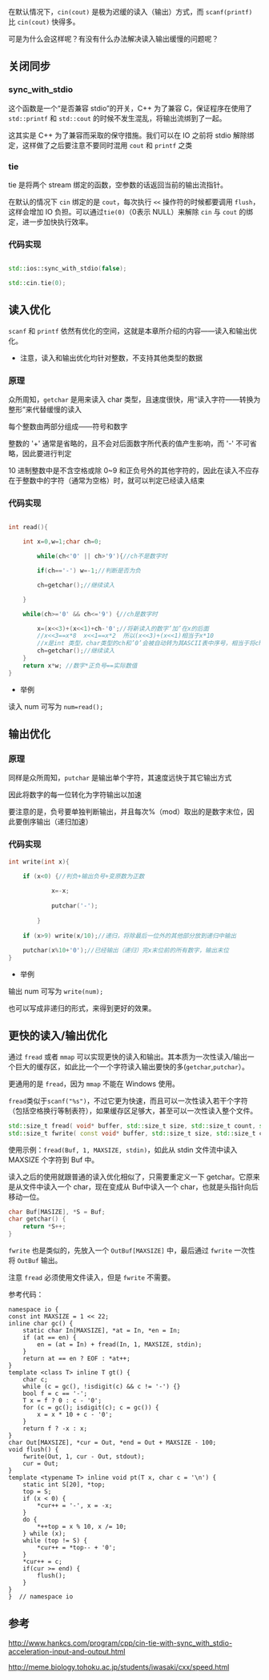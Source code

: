 在默认情况下，`cin(cout)` 是极为迟缓的读入（输出）方式，而 `scanf(printf)` 比 `cin(cout)` 快得多。

可是为什么会这样呢？有没有什么办法解决读入输出缓慢的问题呢？

## 关闭同步

### sync_with_stdio

这个函数是一个“是否兼容 stdio”的开关，C++ 为了兼容 C，保证程序在使用了 `std::printf` 和 `std::cout` 的时候不发生混乱，将输出流绑到了一起。

这其实是 C++ 为了兼容而采取的保守措施。我们可以在 IO 之前将 stdio 解除绑定，这样做了之后要注意不要同时混用 `cout` 和 `printf` 之类

### tie

tie 是将两个 stream 绑定的函数，空参数的话返回当前的输出流指针。

在默认的情况下 `cin` 绑定的是 `cout`，每次执行 `<<` 操作符的时候都要调用 `flush`，这样会增加 IO 负担。可以通过`tie(0)`（0表示 NULL）来解除 `cin` 与 `cout` 的绑定，进一步加快执行效率。

### 代码实现

```cpp

std::ios::sync_with_stdio(false);

std::cin.tie(0);

```

## 读入优化

`scanf` 和 `printf` 依然有优化的空间，这就是本章所介绍的内容——读入和输出优化。

* 注意，读入和输出优化均针对整数，不支持其他类型的数据

### 原理

众所周知，`getchar` 是用来读入 char 类型，且速度很快，用“读入字符——转换为整形”来代替缓慢的读入

每个整数由两部分组成——符号和数字

整数的 '+' 通常是省略的，且不会对后面数字所代表的值产生影响，而 '-' 不可省略，因此要进行判定

10 进制整数中是不含空格或除 0~9 和正负号外的其他字符的，因此在读入不应存在于整数中的字符（通常为空格）时，就可以判定已经读入结束

### 代码实现

```cpp

int read(){

	int x=0,w=1;char ch=0;

    	while(ch<'0' || ch>'9'){//ch不是数字时

		if(ch=='-') w=-1;//判断是否为负

		ch=getchar();//继续读入

	}

	while(ch>='0' && ch<='9') {//ch是数字时

		x=(x<<3)+(x<<1)+ch-'0';//将新读入的数字’加’在x的后面
		//x<<3==x*8  x<<1==x*2  所以(x<<3)+(x<<1)相当于x*10
		//x是int 类型，char类型的ch和’0’会被自动转为其ASCII表中序号，相当于将ch转化为对应数字
		ch=getchar();//继续读入
	}
	return x*w; //数字*正负号==实际数值
}
```

* 举例 

读入 num 可写为 `num=read();`

## 输出优化

### 原理

同样是众所周知，`putchar` 是输出单个字符，其速度远快于其它输出方式 

因此将数字的每一位转化为字符输出以加速

要注意的是，负号要单独判断输出，并且每次%（mod）取出的是数字末位，因此要倒序输出（递归加速）

### 代码实现

```cpp
int write(int x){

	if (x<0) {//判负+输出负号+变原数为正数
	
    		x=-x;
		
        	putchar('-');
		
    	}
	
	if (x>9) write(x/10);//递归，将除最后一位外的其他部分放到递归中输出
	
	putchar(x%10+'0');//已经输出（递归）完x末位前的所有数字，输出末位
}
```

* 举例

输出 num 可写为 `write(num);`

也可以写成非递归的形式，来得到更好的效果。

## 更快的读入/输出优化

通过 `fread` 或者 `mmap` 可以实现更快的读入和输出。其本质为一次性读入/输出一个巨大的缓存区，如此比一个一个字符读入输出要快的多(`getchar`,`putchar`）。

更通用的是 `fread`，因为 `mmap` 不能在 Windows 使用。

`fread`类似于`scanf("%s")`，不过它更为快速，而且可以一次性读入若干个字符（包括空格换行等制表符），如果缓存区足够大，甚至可以一次性读入整个文件。

```cpp
std::size_t fread( void* buffer, std::size_t size, std::size_t count, std::FILE* stream );
std::size_t fwrite( const void* buffer, std::size_t size, std::size_t count, std::FILE* stream );
```

使用示例：`fread(Buf, 1, MAXSIZE, stdin)`，如此从 stdin 文件流中读入 MAXSIZE 个字符到 Buf 中。

读入之后的使用就跟普通的读入优化相似了，只需要重定义一下 getchar。它原来是从文件中读入一个 char，现在变成从 Buf中读入一个 char，也就是头指针向后移动一位。

```cpp
char Buf[MASIZE], *S = Buf;
char getchar() {
	return *S++;
}
```

`fwrite` 也是类似的，先放入一个 `OutBuf[MAXSIZE]` 中，最后通过 `fwrite` 一次性将 `OutBuf` 输出。

注意 `fread` 必须使用文件读入，但是 `fwrite` 不需要。

参考代码：
```
namespace io {
const int MAXSIZE = 1 << 22;
inline char gc() {
    static char In[MAXSIZE], *at = In, *en = In;
    if (at == en) {
        en = (at = In) + fread(In, 1, MAXSIZE, stdin);
    }
    return at == en ? EOF : *at++;
}
template <class T> inline T gt() {
    char c;
    while (c = gc(), !isdigit(c) && c != '-') {}
    bool f = c == '-';
    T x = f ? 0 : c - '0';
    for (c = gc(); isdigit(c); c = gc()) {
        x = x * 10 + c - '0';
    }
    return f ? -x : x;
}
char Out[MAXSIZE], *cur = Out, *end = Out + MAXSIZE - 100;
void flush() {
    fwrite(Out, 1, cur - Out, stdout);
    cur = Out;
}
template <typename T> inline void pt(T x, char c = '\n') {
    static int S[20], *top;
    top = S;
    if (x < 0) {
        *cur++ = '-', x = -x;
    }
    do {
        *++top = x % 10, x /= 10;
    } while (x);
    while (top != S) {
        *cur++ = *top-- + '0';
    }
    *cur++ = c;
    if(cur >= end) {
        flush();
    }
}
}  // namespace io
```

## 参考

http://www.hankcs.com/program/cpp/cin-tie-with-sync_with_stdio-acceleration-input-and-output.html

http://meme.biology.tohoku.ac.jp/students/iwasaki/cxx/speed.html
